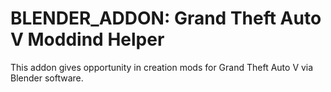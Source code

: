 # BLENDER_ADDON: Grand Theft Auto V Moddind Helper
This addon gives opportunity in creation mods for Grand Theft Auto V via Blender software.
